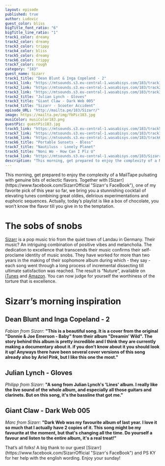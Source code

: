 ```yaml
---
layout: episode
published: true
author: Ludovic
guest_color: bliss
bigTitle_font_ratio: "6"
bigTitle_line_ratio: "1"
track1_color: dreamy
track2_color: dreamy
track3_color: trippy
track4_color: bliss
track5_color: dreamy
track6_color: trippy
track7_color: rough
category: "183"
guest_name: Sizarr
track1_title: "Dean Blunt & Inga Copeland - 2"
track1_link: "https://mtsounds.s3.eu-central-1.wasabisys.com/183/track1.mp3"
track2_link: "https://mtsounds.s3.eu-central-1.wasabisys.com/183/track2.mp3"
track3_link: "https://mtsounds.s3.eu-central-1.wasabisys.com/183/track3.mp3"
track2_title: "Julian Lynch - Gloves"
track3_title: "Giant Claw - Dark Web 005"
track4_title: "Sizarr - Scooter Accident"
episode_URL: "http://mailta.pe/183/Sizarr/"
image: https://mailta.pe/img/fbPic183.jpg
musiColor: musiColor183.png
guestPic: guestPic183.jpg
track5_link: "https://mtsounds.s3.eu-central-1.wasabisys.com/183/track5.mp3"
track7_link: "https://mtsounds.s3.eu-central-1.wasabisys.com/183/track7.mp3"
track6_link: "https://mtsounds.s3.eu-central-1.wasabisys.com/183/track6.mp3"
track6_title: "Portable Sunsets - Bless"
track7_title: "Nautiluss - Lonely Planet"
track5_title: "Noni Wo - How Can I Plz U"
track4_link: "https://mtsounds.s3.eu-central-1.wasabisys.com/183/Sizarr+-+Scooter+Accident.mp3"
description: "This morning, get prepared to enjoy the complexity of a MailTape pulsating with genuine bits of eclectic flavors. Together with Sizzar, my favorite pick of this year so far, we bring you a stunnishing cocktail of elevating tunes combining great oldies, delirious experimentations and euphoric sequences. Actually,  today’s playlist is like a box of chocolate, you won’t know the flavor till you give in to the temptation."
---
```


<p id="introduction">This morning, get prepared to enjoy the complexity of a MailTape pulsating with genuine bits of eclectic flavors. Together with [Sizarr](https://www.facebook.com/SizarrOfficial "Sizarr's FaceBook"), one of my favorite pick of this year so far, we bring you a stunnishing cocktail of elevating tunes combining great oldies, delirious experimentations and euphoric sequences. Actually, today’s playlist is like a box of chocolate, you won’t know the flavor till you give in to the temptation.</p>
 
# The sobs of snobs
 
[Sizarr](https://www.facebook.com/SizarrOfficial "Sizarr's FaceBook") is a pop music trio from the quiet town of Landau in Germany. Their music? An intriguing combination of positive vibes and melancholia. The dedication to excellence that transcends their music confirms their self-proclame identity of music snobs. They have worked for more than two years in the making of their sophomore album during which - they say - each song went through a long process of incremental dissecting till ultimate satisfaction was reached. The result is  “Nuture”, available on [iTunes](www.smarturl.it/NurtureiTunes) and [Amazon](http://smarturl.it/NurtureAmazon). You can now judge for yourself the worthiness of the torture that is excellence.
 
# Sizarr’s morning inspiration
 
## Dean Blunt and Inga Copeland - 2
_Fabian from Sizarr:_ **"**This is a beautiful song. It is a cover from the original "Donnie & Joe Emerson - Baby" from their album "Dreamin’ Wild". The story behind this album is pretty incredible and I think they are currently making a documentary about it. if you don’t know about it you should look it up! Anyways there have been several cover versions of this song already also by Ariel Pink, but I like this one the most.**"**
 
## Julian Lynch - Gloves
_Philipp from Sizarr:_ **"**A song from Julian Lynch's 'Lines' album. I really like the live sound of the whole album, and especially all those guitars and clarinets. But on this song, it's the bassline that got me.**"**
 
## Giant Claw - Dark Web 005
_Marc from Sizarr:_ **"**Dark Web was my favourite album of last year. I love it so much that I actually have 2 copies of it. This song might be my favourite at the moment, but that's changing all the time. Do yourself a favour and listen to the entire album, it's a real treat!**"** 
 
<p id="outroduction">
That’s all folks! A big thank to our guest [Sizarr](https://www.facebook.com/SizarrOfficial "Sizarr's FaceBook") and PS KY for her help with the english wording. Enjoy your sunday!
</p>
